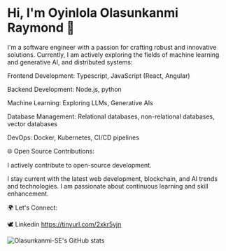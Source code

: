 # Hi, I'm Oyinlola Olasunkanmi Raymond 👋

I'm a software engineer with a passion for crafting robust and innovative solutions. Currently, I am actively exploring the fields of machine learning and generative AI, and distributed systems:



Frontend Development: Typescript, JavaScript (React, Angular)

Backend Development: Node.js, python

Machine Learning: Exploring LLMs, Generative AIs

Database Management: Relational databases, non-relational databases, vector databases

DevOps: Docker, Kubernetes, CI/CD pipelines

🌐 Open Source Contributions:

I actively contribute to open-source development.

I stay current with the latest web development, blockchain, and AI trends and technologies.
I am passionate about continuous learning and skill enhancement.


🌍 Let's Connect:

🕊️ Linkedin https://tinyurl.com/2xkr5yjn

![Olasunkanmi-SE's GitHub stats](https://github-readme-stats.vercel.app/api?username=olasunkanmi-SE&show_icons=true&theme=radical)
<!---
olasunkanmi-SE/olasunkanmi-SE is a ✨ special ✨ repository because its `README.md` (this file) appears on your GitHub profile.
You can click the Preview link to take a look at your changes.
--->
